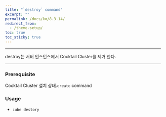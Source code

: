 ```yaml
---
title: "`destroy` command"
excerpt: ""
permalink: /docs/ko/8.3.14/
redirect_from:
  - /theme-setup/
toc: true
toc_sticky: true
---
```


---
destroy는 서버 인스턴스에서 Cocktail Cluster를 제거 한다. 

---

### Prerequisite
Cocktail Cluster 설치 상태.`create` command 


### Usage

* `cube destory`
